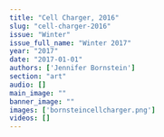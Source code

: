 ```yaml
---
title: "Cell Charger, 2016"
slug: "cell-charger-2016"
issue: "Winter"
issue_full_name: "Winter 2017"
year: "2017"
date: "2017-01-01"
authors: ['Jennifer Bornstein']
section: "art"
audio: []
main_image: ""
banner_image: ""
images: ['bornsteincellcharger.png']
videos: []
---
```

